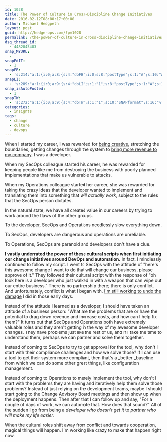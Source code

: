 ```yaml
---
id: 1028
title: The Power of Culture in Cross-Discipline Change Initiatives
date: 2016-02-12T08:00:17+00:00
author: Michael Hedgpeth
layout: post
guid: http://hedge-ops.com/?p=1028
permalink: /the-power-of-culture-in-cross-discipline-change-initiatives/
dsq_thread_id:
  - 4482845483
snap_MYURL:
  - 
snapEdIT:
  - 1
snapFB:
  - 's:214:"a:1:{i:0;a:8:{s:4:"doFB";i:0;s:8:"postType";s:1:"A";s:10:"AttachPost";s:1:"2";s:10:"SNAPformat";s:16:"%TITLE% - %SURL%";s:9:"isAutoImg";s:1:"A";s:8:"imgToUse";s:0:"";s:9:"isAutoURL";s:1:"A";s:8:"urlToUse";s:0:"";}}";'
snapLI:
  - 's:289:"a:1:{i:0;a:9:{s:4:"doLI";s:1:"1";s:8:"postType";s:1:"A";s:10:"SNAPformat";s:41:"New post has been published on %SITENAME%";s:11:"SNAPformatT";s:18:"New Post - %TITLE%";s:9:"isAutoImg";s:1:"A";s:8:"imgToUse";s:0:"";s:9:"isAutoURL";s:1:"A";s:8:"urlToUse";s:0:"";s:11:"isPrePosted";s:1:"1";}}";'
snap_isAutoPosted:
  - 1
snapTW:
  - 's:272:"a:1:{i:0;a:9:{s:4:"doTW";s:1:"1";s:10:"SNAPformat";s:16:"%TITLE% - %SURL%";s:8:"attchImg";s:1:"1";s:9:"isAutoImg";s:1:"A";s:8:"imgToUse";s:0:"";s:11:"isPrePosted";s:1:"1";s:8:"isPosted";s:1:"1";s:4:"pgID";s:18:"698145461660594176";s:5:"pDate";s:19:"2016-02-12 14:03:43";}}";'
categories:
  - insights
tags:
  - change
  - culture
  - devops
---
```

When I started my career, I was rewarded for [being creative](http://hedge-ops.com/christmas-with-russians/), stretching the boundaries, getting changes through the system to [bring more revenue to my company](http://hedge-ops.com/funding/). I was a developer.

When my SecOps colleague started his career, he was rewarded for keeping people like me from destroying the business with poorly planned implementations that make us vulnerable to attacks.

When my Operations colleague started her career, she was rewarded for taking the crazy ideas that the developer wanted to implement and translating them into something that _will actually work_, subject to the rules that the SecOps person dictates.

In the natural state, we have all created value in our careers by trying to work around the flaws of the other groups.

To the developer, SecOps and Operations needlessly slow everything down.

To SecOps, developers are dangerous and operations are unreliable.

To Operations, SecOps are paranoid and developers don't have a clue.

**I vastly underrated the power of these cultural scripts when first initiating our change initiatives around DevOps and automation.** In fact, I mindlessly continued to follow my script. I went to SecOps with the attitude of "here's this awesome change I want to do that will change our business, please approve of it." They followed their cultural script with the response of "oh look here is a developer who just walked in with a weapon that can wipe out our entire business." There is no partnership there; there is only conflict. And unfortunately, conflict is what I began with. [I'm still working to undo the damage](http://hedge-ops.com/my-advice-for-chef-in-large-corporations/) I did in those early days.<!--more-->

Instead of the attitude I learned as a developer, I should have taken an attitude of a business person: "What are the problems that are or have the potential to drag down revenue and increase costs, and how can I help fix them?" It turns out that SecOps and Operations both have extremely valuable roles and they aren't getting in the way of my awesome developer changes. They have problems just like the rest of us, and if I take the time to understand them, perhaps we can partner and solve them together.

Instead of coming to SecOps to try to get approval for the tool, why don't I start with their compliance challenges and how we solve those? If I can use a tool to get their system more compliant, then that's a _better _baseline from which we can do some other great things, like configuration management.

Instead of coming to Operations to merely implement the tool, why don't I start with the problems they are having and iteratively help them solve those problems? Instead of just relying on the development teams, maybe I should start going to the Change Advisory Board meetings and then show up when the deployment happens. Then after that I can follow up and say, "For a couple of days of work, we can automate that. How does that sound?" All of the sudden I go from being a _developer who doesn't get it_ to _partner who will make my life easier_.

When the cultural roles shift away from conflict and towards cooperation, magical things will happen. I'm working like crazy to make that happen right now.